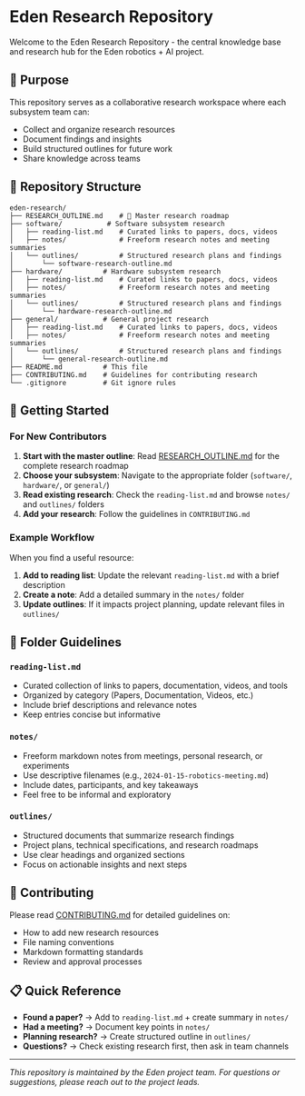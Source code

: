 # Eden Research Repository

Welcome to the Eden Research Repository - the central knowledge base and research hub for the Eden robotics + AI project.

## 🎯 Purpose

This repository serves as a collaborative research workspace where each subsystem team can:
- Collect and organize research resources
- Document findings and insights
- Build structured outlines for future work
- Share knowledge across teams

## 📁 Repository Structure

```
eden-research/
├── RESEARCH_OUTLINE.md    # 🎯 Master research roadmap
├── software/           # Software subsystem research
│   ├── reading-list.md    # Curated links to papers, docs, videos
│   ├── notes/             # Freeform research notes and meeting summaries
│   └── outlines/          # Structured research plans and findings
│       └── software-research-outline.md
├── hardware/          # Hardware subsystem research
│   ├── reading-list.md    # Curated links to papers, docs, videos
│   ├── notes/             # Freeform research notes and meeting summaries
│   └── outlines/          # Structured research plans and findings
│       └── hardware-research-outline.md
├── general/           # General project research
│   ├── reading-list.md    # Curated links to papers, docs, videos
│   ├── notes/             # Freeform research notes and meeting summaries
│   └── outlines/          # Structured research plans and findings
│       └── general-research-outline.md
├── README.md          # This file
├── CONTRIBUTING.md    # Guidelines for contributing research
└── .gitignore         # Git ignore rules
```

## 🚀 Getting Started

### For New Contributors

1. **Start with the master outline**: Read [RESEARCH_OUTLINE.md](RESEARCH_OUTLINE.md) for the complete research roadmap
2. **Choose your subsystem**: Navigate to the appropriate folder (`software/`, `hardware/`, or `general/`)
3. **Read existing research**: Check the `reading-list.md` and browse `notes/` and `outlines/` folders
4. **Add your research**: Follow the guidelines in `CONTRIBUTING.md`

### Example Workflow

When you find a useful resource:

1. **Add to reading list**: Update the relevant `reading-list.md` with a brief description
2. **Create a note**: Add a detailed summary in the `notes/` folder
3. **Update outlines**: If it impacts project planning, update relevant files in `outlines/`

## 📝 Folder Guidelines

### `reading-list.md`
- Curated collection of links to papers, documentation, videos, and tools
- Organized by category (Papers, Documentation, Videos, etc.)
- Include brief descriptions and relevance notes
- Keep entries concise but informative

### `notes/`
- Freeform markdown notes from meetings, personal research, or experiments
- Use descriptive filenames (e.g., `2024-01-15-robotics-meeting.md`)
- Include dates, participants, and key takeaways
- Feel free to be informal and exploratory

### `outlines/`
- Structured documents that summarize research findings
- Project plans, technical specifications, and research roadmaps
- Use clear headings and organized sections
- Focus on actionable insights and next steps

## 🤝 Contributing

Please read [CONTRIBUTING.md](CONTRIBUTING.md) for detailed guidelines on:
- How to add new research resources
- File naming conventions
- Markdown formatting standards
- Review and approval processes

## 📋 Quick Reference

- **Found a paper?** → Add to `reading-list.md` + create summary in `notes/`
- **Had a meeting?** → Document key points in `notes/`
- **Planning research?** → Create structured outline in `outlines/`
- **Questions?** → Check existing research first, then ask in team channels

---

*This repository is maintained by the Eden project team. For questions or suggestions, please reach out to the project leads.*
